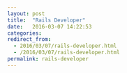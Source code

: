 ```yaml
---
layout: post
title:  "Rails Developer"
date:   2016-03-07 14:22:53
categories:
redirect_from:
  - 2016/03/07/rails-developer.html
  - /2016/03/07/rails-developer.html
permalink: rails-developer
---
```

